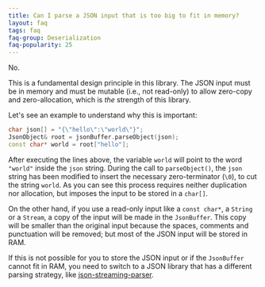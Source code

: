 ```yaml
---
title: Can I parse a JSON input that is too big to fit in memory?
layout: faq
tags: faq
faq-group: Deserialization
faq-popularity: 25
---
```


No.

This is a fundamental design principle in this library.
The JSON input must be in memory and must be mutable (i.e., not read-only) to allow zero-copy and zero-allocation, which is *the* strength of this library.

Let's see an example to understand why this is important:

```c++
char json[] = "{\"hello\":\"world\"}";
JsonObject& root = jsonBuffer.parseObject(json);
const char* world = root["hello"];
```

After executing the lines above, the variable `world` will point to the word `"world"` inside the `json` string. During the call to `parseObject()`, the `json` string has been modified to insert the necessary zero-terminator (`\0`), to cut the string `world`.
As you can see this process requires neither duplication nor allocation, but imposes the input to be stored in a `char[]`.

On the other hand, if you use a read-only input like a `const char*`, a `String` or a `Stream`, a copy of the input will be made in the `JsonBuffer`. This copy will be smaller than the original input because the spaces, comments and punctuation will be removed; but most of the JSON input will be stored in RAM.

If this is not possible for you to store the JSON input or if the `JsonBuffer` cannot fit in RAM, you need to switch to a JSON library that has a different parsing strategy, like [json-streaming-parser](https://github.com/squix78/json-streaming-parser).
